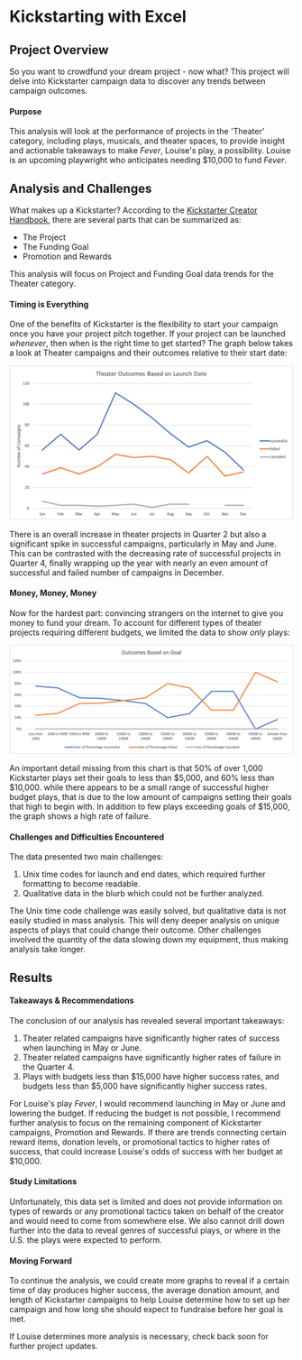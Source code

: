 # Kickstarting with Excel

## Project Overview
So you want to crowdfund your dream project - now what? This project will delve into Kickstarter campaign data to discover any trends between campaign outcomes.

#### Purpose
This analysis will look at the performance of projects in the 'Theater' category, including plays, musicals, and theater spaces, to provide insight and actionable takeaways to make *Fever*, Louise's play, a possibility. Louise is an upcoming playwright who anticipates needing $10,000 to fund *Fever*.

## Analysis and Challenges
What makes up a Kickstarter? According to the [Kickstarter Creator Handbook](https://www.kickstarter.com/help/handbook?ref=rules), there are several parts that can be summarized as:
* The Project
* The Funding Goal
* Promotion and Rewards

This analysis will focus on Project and Funding Goal data trends for the Theater category.

#### Timing is Everything
One of the benefits of Kickstarter is the flexibility to start your campaign once you have your project pitch together. If your project can be launched *whenever*, then when is the right time to get started? The graph below takes a look at Theater campaigns and their outcomes relative to their start date:

![Theater_Outcomes_vsLaunch](https://raw.githubusercontent.com/kaileymd/Mod-1-Kickstarter-Analysis/44b25e9e22a917b73ebf5b6475db0f3fb4d2ffc3/images/Theater_Outcomes_vsLaunch.png)

There is an overall increase in theater projects in Quarter 2 but also a significant spike in successful campaigns, particularly in May and June. This can be contrasted with the decreasing rate of successful projects in Quarter 4, finally wrapping up the year with nearly an even amount of successful and failed number of campaigns in December.

#### Money, Money, Money
Now for the hardest part: convincing strangers on the internet to give you money to fund your dream. To account for different types of theater projects requiring different budgets, we limited the data to show *only* plays:

![Outcomes_vs_Goals](https://raw.githubusercontent.com/kaileymd/Mod-1-Kickstarter-Analysis/44b25e9e22a917b73ebf5b6475db0f3fb4d2ffc3/images/Outcomes_vs_Goals.png)

An important detail missing from this chart is that 50% of over 1,000 Kickstarter plays set their goals to less than $5,000, and 60% less than $10,000. while there appears to be a small range of successful higher budget plays, that is due to the low amount of campaigns setting their goals that high to begin with. In addition to few plays exceeding goals of $15,000, the graph shows a high rate of failure.

#### Challenges and Difficulties Encountered
The data presented two main challenges:
1. Unix time codes for launch and end dates, which required further formatting to become readable.
2. Qualitative data in the blurb which could not be further analyzed.

The Unix time code challenge was easily solved, but qualitative data is not easily studied in mass analysis. This will deny deeper analysis on unique aspects of plays that could change their outcome. Other challenges involved the quantity of the data slowing down my equipment, thus making analysis take longer.

## Results

#### Takeaways & Recommendations
The conclusion of our analysis has revealed several important takeaways:
1. Theater related campaigns have significantly higher rates of success when launching in May or June.
2. Theater related campaigns have significantly higher rates of failure in the Quarter 4.
3. Plays with budgets less than $15,000 have higher success rates, and budgets less than $5,000 have significantly higher success rates.

For Louise's play *Fever*, I would recommend launching in May or June and lowering the budget. If reducing the budget is not possible, I recommend further analysis to focus on the remaining component of Kickstarter campaigns, Promotion and Rewards. If there are trends connecting certain reward items, donation levels, or promotional tactics to higher rates of success, that could increase Louise's odds of success with her budget at $10,000. 

#### Study Limitations
Unfortunately, this data set is limited and does not provide information on types of rewards or any promotional tactics taken on behalf of the creator and would need to come from somewhere else. We also cannot drill down further into the data to reveal genres of successful plays, or where in the U.S. the plays were expected to perform.

#### Moving Forward
To continue the analysis, we could create more graphs to reveal if a certain time of day produces higher success, the average donation amount, and length of Kickstarter campaigns to help Louise determine how to set up her campaign and how long she should expect to fundraise before her goal is met.

If Louise determines more analysis is necessary, check back soon for further project updates.

